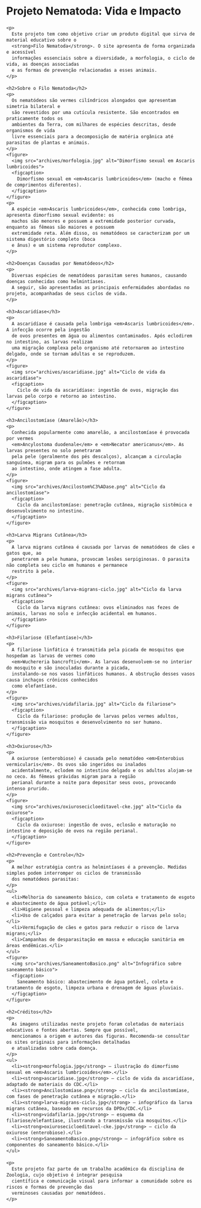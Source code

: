 <!DOCTYPE html>
<html lang="pt-BR">
<head>
</head>
<body>
  <div class="container">
    <h1>Projeto Nematoda: Vida e Impacto</h1>

    <p>
      Este projeto tem como objetivo criar um produto digital que sirva de material educativo sobre o
      <strong>Filo Nematoda</strong>. O site apresenta de forma organizada e acessível
      informações essenciais sobre a diversidade, a morfologia, o ciclo de vida, as doenças associadas
      e as formas de prevenção relacionadas a esses animais.
    </p>

    <h2>Sobre o Filo Nematoda</h2>
    <p>
      Os nematódeos são vermes cilíndricos alongados que apresentam simetria bilateral e
      são revestidos por uma cutícula resistente. São encontrados em praticamente todos os
      ambientes da Terra, com milhares de espécies descritas, desde organismos de vida
      livre essenciais para a decomposição de matéria orgânica até parasitas de plantas e animais.
    </p>
    <figure>
      <img src="archives/morfologia.jpg" alt="Dimorfismo sexual em Ascaris lumbricoides">
      <figcaption>
        Dimorfismo sexual em <em>Ascaris lumbricoides</em> (macho e fêmea de comprimentos diferentes).
      </figcaption>
    </figure>
    <p>
      A espécie <em>Ascaris lumbricoides</em>, conhecida como lombriga, apresenta dimorfismo sexual evidente: os
      machos são menores e possuem a extremidade posterior curvada, enquanto as fêmeas são maiores e possuem
      extremidade reta. Além disso, os nematódeos se caracterizam por um sistema digestório completo (boca
      e ânus) e um sistema reprodutor complexo.
    </p>

    <h2>Doenças Causadas por Nematódeos</h2>
    <p>
      Diversas espécies de nematódeos parasitam seres humanos, causando doenças conhecidas como helmintíases.
      A seguir, são apresentadas as principais enfermidades abordadas no projeto, acompanhadas de seus ciclos de vida.
    </p>

    <h3>Ascaridíase</h3>
    <p>
      A ascaridíase é causada pela lombriga <em>Ascaris lumbricoides</em>. A infecção ocorre pela ingestão
      de ovos presentes em água ou alimentos contaminados. Após eclodirem no intestino, as larvas realizam
      uma migração complexa pelo organismo até retornarem ao intestino delgado, onde se tornam adultas e se reproduzem.
    </p>
    <figure>
      <img src="archives/ascaridiase.jpg" alt="Ciclo de vida da ascaridíase">
      <figcaption>
        Ciclo de vida da ascaridíase: ingestão de ovos, migração das larvas pelo corpo e retorno ao intestino.
      </figcaption>
    </figure>

    <h3>Ancilostomíase (Amarelão)</h3>
    <p>
      Conhecida popularmente como amarelão, a ancilostomíase é provocada por vermes
      <em>Ancylostoma duodenale</em> e <em>Necator americanus</em>. As larvas presentes no solo penetraram
      pela pele (geralmente dos pés descalços), alcançam a circulação sanguínea, migram para os pulmões e retornam
      ao intestino, onde atingem a fase adulta.
    </p>
    <figure>
      <img src="archives/Ancilostom%C3%ADase.png" alt="Ciclo da ancilostomíase">
      <figcaption>
        Ciclo da ancilostomíase: penetração cutânea, migração sistêmica e desenvolvimento no intestino.
      </figcaption>
    </figure>

    <h3>Larva Migrans Cutânea</h3>
    <p>
      A larva migrans cutânea é causada por larvas de nematódeos de cães e gatos que, ao
      penetrarem a pele humana, provocam lesões serpiginosas. O parasita não completa seu ciclo em humanos e permanece
      restrito à pele.
    </p>
    <figure>
      <img src="archives/larva-migrans-ciclo.jpg" alt="Ciclo da larva migrans cutânea">
      <figcaption>
        Ciclo da larva migrans cutânea: ovos eliminados nas fezes de animais, larvas no solo e infecção acidental em humanos.
      </figcaption>
    </figure>

    <h3>Filariose (Elefantíase)</h3>
    <p>
      A filariose linfática é transmitida pela picada de mosquitos que hospedam as larvas de vermes como
      <em>Wuchereria bancrofti</em>. As larvas desenvolvem-se no interior do mosquito e são inoculadas durante a picada,
      instalando-se nos vasos linfáticos humanos. A obstrução desses vasos causa inchaços crônicos conhecidos
      como elefantíase.
    </p>
    <figure>
      <img src="archives/vidafilaria.jpg" alt="Ciclo da filariose">
      <figcaption>
        Ciclo da filariose: produção de larvas pelos vermes adultos, transmissão via mosquitos e desenvolvimento no ser humano.
      </figcaption>
    </figure>

    <h3>Oxiurose</h3>
    <p>
      A oxiurose (enterobiose) é causada pelo nematódeo <em>Enterobius vermicularis</em>. Os ovos são ingeridos ou inalados
      acidentalmente, eclodem no intestino delgado e os adultos alojam-se no ceco. As fêmeas grávidas migram para a região
      perianal durante a noite para depositar seus ovos, provocando intenso prurido.
    </p>
    <figure>
      <img src="archives/oxiurosecicloeditavel-cke.jpg" alt="Ciclo da oxiurose">
      <figcaption>
        Ciclo da oxiurose: ingestão de ovos, eclosão e maturação no intestino e deposição de ovos na região perianal.
      </figcaption>
    </figure>

    <h2>Prevenção e Controle</h2>
    <p>
      A melhor estratégia contra as helmintíases é a prevenção. Medidas simples podem interromper os ciclos de transmissão
      dos nematódeos parasitas:
    </p>
    <ul>
      <li>Melhoria do saneamento básico, com coleta e tratamento de esgoto e abastecimento de água potável;</li>
      <li>Higiene pessoal e limpeza adequada de alimentos;</li>
      <li>Uso de calçados para evitar a penetração de larvas pelo solo;</li>
      <li>Vermifugação de cães e gatos para reduzir o risco de larva migrans;</li>
      <li>Campanhas de desparasitação em massa e educação sanitária em áreas endêmicas.</li>
    </ul>
    <figure>
      <img src="archives/SaneamentoBasico.png" alt="Infográfico sobre saneamento básico">
      <figcaption>
        Saneamento básico: abastecimento de água potável, coleta e tratamento de esgoto, limpeza urbana e drenagem de águas pluviais.
      </figcaption>
    </figure>

    <h2>Créditos</h2>
    <p>
      As imagens utilizadas neste projeto foram coletadas de materiais educativos e fontes abertas. Sempre que possível,
      mencionamos a origem e autores das figuras. Recomenda-se consultar os sites originais para informações detalhadas
      e atualizadas sobre cada doença.
    </p>
    <ul>
      <li><strong>morfologia.jpg</strong> – ilustração do dimorfismo sexual em <em>Ascaris lumbricoides</em>.</li>
      <li><strong>ascaridiase.jpg</strong> – ciclo de vida da ascaridíase, adaptado de materiais do CDC.</li>
      <li><strong>Ancilostomíase.png</strong> – ciclo da ancilostomíase, com fases de penetração cutânea e migração.</li>
      <li><strong>larva-migrans-ciclo.jpg</strong> – infográfico da larva migrans cutânea, baseado em recursos da DPDx/CDC.</li>
      <li><strong>vidafilaria.jpg</strong> – esquema da filariose/elefantíase, ilustrando a transmissão via mosquitos.</li>
      <li><strong>oxiurosecicloeditavel-cke.jpg</strong> – ciclo da oxiurose (enterobiose).</li>
      <li><strong>SaneamentoBasico.png</strong> – infográfico sobre os componentes do saneamento básico.</li>
    </ul>

    <p>
      Este projeto faz parte de um trabalho acadêmico da disciplina de Zoologia, cujo objetivo é integrar pesquisa
      científica e comunicação visual para informar a comunidade sobre os riscos e formas de prevenção das
      verminoses causadas por nematódeos.
    </p>
  </div>
</body>
</html>
